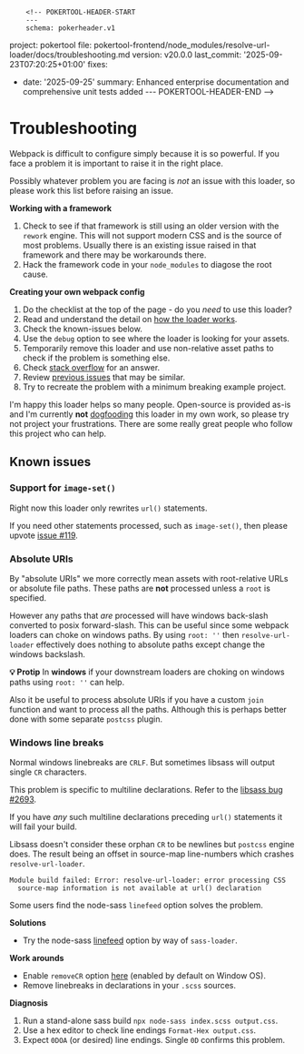         <!-- POKERTOOL-HEADER-START
        ---
        schema: pokerheader.v1
project: pokertool
file: pokertool-frontend/node_modules/resolve-url-loader/docs/troubleshooting.md
version: v20.0.0
last_commit: '2025-09-23T07:20:25+01:00'
fixes:
- date: '2025-09-25'
  summary: Enhanced enterprise documentation and comprehensive unit tests added
        ---
        POKERTOOL-HEADER-END -->
# Troubleshooting

Webpack is difficult to configure simply because it is so powerful. If you face a problem it is important to raise it in the right place.

Possibly whatever problem you are facing is _not_ an issue with this loader, so please work this list before raising an issue.

**Working with a framework**

1. Check to see if that framework is still using an older version with the `rework` engine. This will not support modern CSS and is the source of most problems. Usually there is an existing issue raised in that framework and there may be workarounds there.
2. Hack the framework code in your `node_modules` to diagose the root cause.

**Creating your own webpack config**

1. Do the checklist at the top of the page - do you _need_ to use this loader?
2. Read and understand the detail on [how the loader works](how-it-works.md).
3. Check the known-issues below.
4. Use the `debug` option to see where the loader is looking for your assets.
5. Temporarily remove this loader and use non-relative asset paths to check if the problem is something else.
6. Check [stack overflow](http://stackoverflow.com/search?q=resolve-url-loader) for an answer.
7. Review [previous issues](/issues?utf8=%E2%9C%93&q=is%3Aissue) that may be similar.
8. Try to recreate the problem with a minimum breaking example project.

I'm happy this loader helps so many people. Open-source is provided as-is and I'm currently **not** [dogfooding](https://en.wikipedia.org/wiki/Eating_your_own_dog_food) this loader in my own work, so please try not project your frustrations. There are some really great people who follow this project who can help.

## Known issues

### Support for `image-set()`

Right now this loader only rewrites `url()` statements.

If you need other statements processed, such as `image-set()`, then please upvote [issue #119](issues/119).

### Absolute URIs

By "absolute URIs" we more correctly mean assets with root-relative URLs or absolute file paths. These paths are **not** processed unless a `root` is specified.

However any paths that _are_ processed will have windows back-slash converted to posix forward-slash. This can be useful since some webpack loaders can choke on windows paths. By using `root: ''` then `resolve-url-loader` effectively does nothing to absolute paths except change the windows backslash.

**💡 Protip** In **windows** if your downstream loaders are choking on windows paths using `root: ''` can help.

Also it be useful to process absolute URIs if you have a custom `join` function and want to process all the paths. Although this is perhaps better done with some separate `postcss` plugin.

### Windows line breaks

Normal windows linebreaks are `CRLF`. But sometimes libsass will output single `CR` characters.

This problem is specific to multiline declarations. Refer to the [libsass bug #2693](https://github.com/sass/libsass/issues/2693).

If you have _any_ such multiline declarations preceding `url()` statements it will fail your build.

Libsass doesn't consider these orphan `CR` to be newlines but `postcss` engine does.  The result being an offset in source-map line-numbers which crashes `resolve-url-loader`.

```
Module build failed: Error: resolve-url-loader: error processing CSS
  source-map information is not available at url() declaration
```

Some users find the node-sass `linefeed` option solves the problem.

**Solutions**
* Try the node-sass [linefeed](https://github.com/sass/node-sass#linefeed--v300) option by way of `sass-loader`.

**Work arounds**

* Enable `removeCR` option [here](../README.md#options) (enabled by default on Window OS).
* Remove linebreaks in declarations in your `.scss` sources.

**Diagnosis**
1. Run a stand-alone sass build `npx node-sass index.scss output.css`.
2. Use a hex editor to check line endings `Format-Hex output.css`.
3. Expect `0DOA` (or desired) line endings. Single `0D` confirms this problem.
